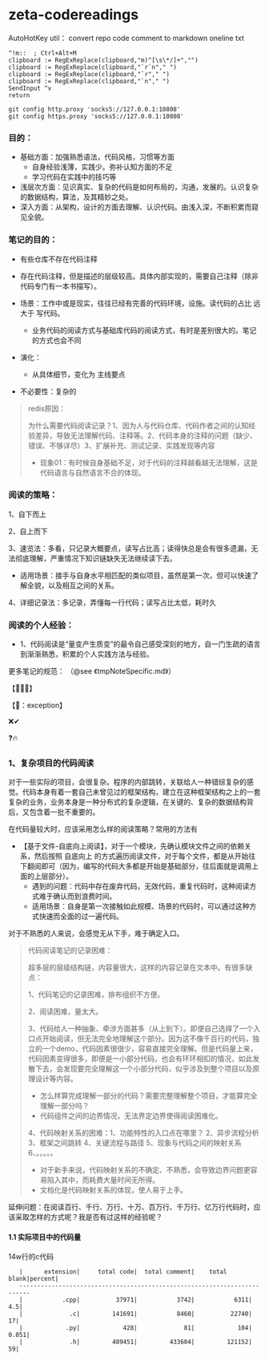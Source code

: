 # zeta-codereadings



AutoHotKey util： convert repo code comment  to  markdown oneline txt

```
^!m::  ; Ctrl+Alt+M  
clipboard := RegExReplace(clipboard,"m)^[\s\*/]+","")
clipboard := RegExReplace(clipboard,"`r`n"," ")
clipboard := RegExReplace(clipboard,"`r"," ")
clipboard := RegExReplace(clipboard,"`n"," ")
SendInput ^v
return
```


```
git config http.proxy 'socks5://127.0.0.1:10808'
git config https.proxy 'socks5://127.0.0.1:10808'
```

### 目的：

- 基础方面：加强熟悉语法，代码风格，习惯等方面
  - 自身经验浅薄，实践少。弥补认知方面的不足
  - 学习代码在实践中的技巧等
- 浅层次方面：见识真实、复杂的代码是如何布局的，沟通，发展的。认识复杂的数据结构，算法，及其精妙之处。
- 深入方面：从架构，设计的方面去理解、认识代码。由浅入深，不断积累而窥见全貌。

### 笔记的目的：

- 有些仓库不存在代码注释
- 存在代码注释，但是描述的层级较高。具体内部实现的，需要自己注释（除非代码专门有一本书描写）。
- 场景：工作中或是现实，往往已经有完善的代码环境，设施。读代码的占比  远大于  写代码。
  - 业务代码的阅读方式与基础库代码的阅读方式，有时是差别很大的。笔记的方式也会不同

- 演化：
  - 从具体细节，变化为 主线要点
- 不必要性：复杂的


> redis原因：
>
> 为什么需要代码阅读记录？1、因为人与代码仓库、代码作者之间的认知经验差异，导致无法理解代码、注释等。2、代码本身的注释的问题（缺少、错误、不够详尽）3、扩展补充、测试记录、实践发现等内容
>
> - 现象01：有时候自身基础不足，对于代码的注释越看越无法理解，这是代码语言与自然语言不合的体现。

### 阅读的策略：

1、自下而上

2、自上而下

3、速览法：多看，只记录大概要点，读写占比高；读得快总是会有很多遗漏，无法彻底理解，严重情况下知识链缺失无法继续读下去。

- 适用场景：接手与自身水平相匹配的类似项目，虽然是第一次，但可以快速了解全貌，以及相互之间的关系。

4、详细记录法：多记录，弄懂每一行代码；读写占比太低，耗时久





### 阅读的个人经验：

- 1、代码阅读是“量变产生质变”的最令自己感受深刻的地方，自一门生疏的语言到渐渐熟悉，积累的个人实践方法与经验。



更多笔记的规范： （@see 《tmpNoteSpecific.md》）

【🤢🤢🤢】

【🤢：exception】

❌✔

❓🔥

### 1、复杂项目的代码阅读

对于一些实际的项目，会很复杂。程序的内部跳转，关联给人一种错综复杂的感觉。代码本身有着一套自己未曾见过的框架结构，建立在这种框架结构之上的一套复杂的业务，业务本身是一种分布式的复杂逻辑，在关键的、复杂的数据结构背后，又包含着一批不重要的。

在代码量较大时，应该采用怎么样的阅读策略？常用的方法有

- 【基于文件-自底向上阅读】，对于一个模块，先确认模块文件之间的依赖关系，然后按照 自底向上 的方式遍历阅读文件，对于每个文件，都是从开始往下翻阅即可（因为，编写的代码大多都是开始是基础部分，往后面就是调用上面的上层部分）。
  - 遇到的问题：代码中存在废弃代码，无效代码，重复代码时，这种阅读方式难于确认而到浪费时间。
  - 适用场景：自身是第一次接触如此规模、场景的代码时，可以通过这种方式快速而全面的过一遍代码。

对于不熟悉的人来说，会感觉无从下手，难于确定入口。

> 代码阅读笔记的记录困难：
>
> 超多层的层级结构链，内容量很大，这样的内容记录在文本中。有很多缺点：
>
> 1、代码笔记的记录困难，排布组织不方便。
>
> 2、阅读困难，量太大。
>
> 3、代码给人一种抽象、牵涉方面甚多（从上到下）。即便自己选择了一个入口点开始阅读，但无法完全地理解这个部分。因为这不像千百行的代码，独立的一个demo，代码因素很很少，容易直接完全理解。但是代码量上来，代码因素变得很多，即便是一小部分代码，也会有环环相扣的情况，如此发散下去，会发现要完全理解这一个小部分代码，似乎涉及到整个项目以及原理设计等内容。
>
> - 怎么样算完成理解一部分的代码？需要完整理解整个项目，才能算完全理解一部分吗？
> - 代码组件之间的边界情况，无法界定边界使得阅读困难化。
>
> 4、代码映射关系的困难：1、功能特性的入口点在哪里？  2、异步流程分析  3、框架之间跳转  4、关键流程与路径   5、现象与代码之间的映射关系 6、。。。。。
>
> - 对于新手来说，代码映射关系的不确定、不熟悉，会导致边界问题更容易陷入其中，而耗费大量时间无所得。
> - 文档化是代码映射关系的体现，使人易于上手。



延伸问题：在阅读百行、千行、万行、十万、百万行、千万行、亿万行代码时，应该采取怎样的方式呢？我是否有过这样的经验呢？





#### 1.1 实际项目中的代码量

14w行的c代码

```
   |      extension|     total code|  total comment|    total blank|percent|
   -------------------------------------------------------------------------
   |           .cpp|          37971|           3742|           6311|    4.5|
   |             .c|         141691|           8460|          22740|     17|
   |            .py|            428|             81|            104|  0.051|
   |             .h|         489451|         433604|         121152|     59|
```



